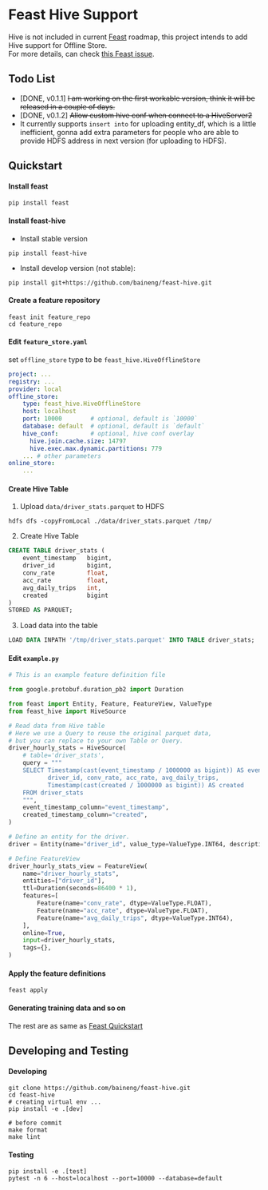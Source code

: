 # Feast Hive Support

Hive is not included in current [Feast](https://github.com/feast-dev/feast) roadmap, this project intends to add Hive support for Offline Store.  
For more details, can check [this Feast issue](https://github.com/feast-dev/feast/issues/1686).

## Todo List
- [DONE, v0.1.1] ~~I am working on the first workable version, think it will be released in a couple of days.~~
- [DONE, v0.1.2] ~~Allow custom hive conf when connect to a HiveServer2~~ 
- It currently supports `insert into` for uploading entity_df, which is a little inefficient, gonna add extra parameters for people who are able to provide HDFS address in next version (for uploading to HDFS). 

## Quickstart

#### Install feast

```shell
pip install feast
```

#### Install feast-hive

- Install stable version

```shell
pip install feast-hive 
```

- Install develop version (not stable):

```shell
pip install git+https://github.com/baineng/feast-hive.git 
```

#### Create a feature repository

```shell
feast init feature_repo
cd feature_repo
```

#### Edit `feature_store.yaml`

set `offline_store` type to be `feast_hive.HiveOfflineStore`

```yaml
project: ...
registry: ...
provider: local
offline_store:
    type: feast_hive.HiveOfflineStore
    host: localhost
    port: 10000        # optional, default is `10000`
    database: default  # optional, default is `default`
    hive_conf:         # optional, hive conf overlay
      hive.join.cache.size: 14797
      hive.exec.max.dynamic.partitions: 779
    ... # other parameters
online_store:
    ...
```

#### Create Hive Table

1. Upload `data/driver_stats.parquet` to HDFS
```shell
hdfs dfs -copyFromLocal ./data/driver_stats.parquet /tmp/
```
2. Create Hive Table
```sql
CREATE TABLE driver_stats (
    event_timestamp   bigint,
    driver_id         bigint,
    conv_rate         float,
    acc_rate          float,
    avg_daily_trips   int,
    created           bigint
)
STORED AS PARQUET;
```
3. Load data into the table
```sql
LOAD DATA INPATH '/tmp/driver_stats.parquet' INTO TABLE driver_stats;
```

#### Edit `example.py`

```python
# This is an example feature definition file

from google.protobuf.duration_pb2 import Duration

from feast import Entity, Feature, FeatureView, ValueType
from feast_hive import HiveSource

# Read data from Hive table
# Here we use a Query to reuse the original parquet data, 
# but you can replace to your own Table or Query.
driver_hourly_stats = HiveSource(
    # table='driver_stats',
    query = """
    SELECT Timestamp(cast(event_timestamp / 1000000 as bigint)) AS event_timestamp, 
           driver_id, conv_rate, acc_rate, avg_daily_trips, 
           Timestamp(cast(created / 1000000 as bigint)) AS created 
    FROM driver_stats
    """,
    event_timestamp_column="event_timestamp",
    created_timestamp_column="created",
)

# Define an entity for the driver.
driver = Entity(name="driver_id", value_type=ValueType.INT64, description="driver id", )

# Define FeatureView
driver_hourly_stats_view = FeatureView(
    name="driver_hourly_stats",
    entities=["driver_id"],
    ttl=Duration(seconds=86400 * 1),
    features=[
        Feature(name="conv_rate", dtype=ValueType.FLOAT),
        Feature(name="acc_rate", dtype=ValueType.FLOAT),
        Feature(name="avg_daily_trips", dtype=ValueType.INT64),
    ],
    online=True,
    input=driver_hourly_stats,
    tags={},
)
```

#### Apply the feature definitions

```shell
feast apply
```

#### Generating training data and so on

The rest are as same as [Feast Quickstart](https://docs.feast.dev/quickstart#generating-training-data)


## Developing and Testing

#### Developing

```shell
git clone https://github.com/baineng/feast-hive.git
cd feast-hive
# creating virtual env ...
pip install -e .[dev]

# before commit
make format
make lint
```

#### Testing

```shell
pip install -e .[test]
pytest -n 6 --host=localhost --port=10000 --database=default
```
